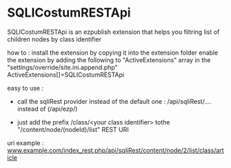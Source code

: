 SQLICostumRESTApi
============

SQLICostumRESTApi is an ezpublish extension that helps you filtring list of children nodes  by class identifier

how to :
install the extension by copying it into the extension folder
enable the extension by adding the following to "ActiveExtensions" array in the "settings/override/site.ini.append.php" 
ActiveExtensions[]=SQLICostumRESTApi

easy to use : 
- call the sqliRest provider instead of the default one : /api/sqliRest/.... instead of (/api/ezp/)

- just add the prefix /class/&lt;your class identifier&gt; tothe "/content/node/(nodeId)/list" REST URI


uri example :
www.example.com/index_rest.php/api/sqliRest/content/node/2/list/class/article

